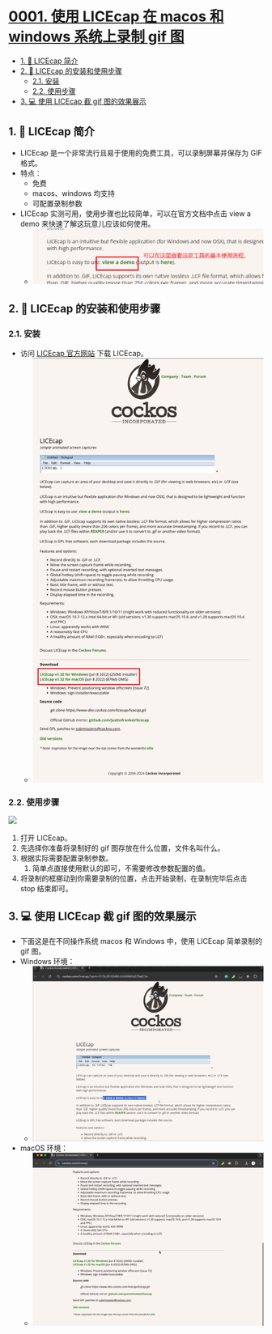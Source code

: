 # [0001. 使用 LICEcap 在 macos 和 windows 系统上录制 gif 图](https://github.com/Tdahuyou/TNotes.notes/tree/main/notes/0001.%20%E4%BD%BF%E7%94%A8%20LICEcap%20%E5%9C%A8%20macos%20%E5%92%8C%20windows%20%E7%B3%BB%E7%BB%9F%E4%B8%8A%E5%BD%95%E5%88%B6%20gif%20%E5%9B%BE)

<!-- region:toc -->
- [1. 📒 LICEcap 简介](#1--licecap-简介)
- [2. 📒 LICEcap 的安装和使用步骤](#2--licecap-的安装和使用步骤)
  - [2.1. 安装](#21-安装)
  - [2.2. 使用步骤](#22-使用步骤)
- [3. 💻 使用 LICEcap 截 gif 图的效果展示](#3--使用-licecap-截-gif-图的效果展示)
<!-- endregion:toc -->


## 1. 📒 LICEcap 简介

- LICEcap 是一个非常流行且易于使用的免费工具，可以录制屏幕并保存为 GIF 格式。
- 特点：
  - 免费
  - macos、windows 均支持
  - 可配置录制参数
- LICEcap 实测可用，使用步骤也比较简单，可以在官方文档中点击 view a demo 来快速了解这玩意儿应该如何使用。
  - ![](assets/2024-10-14-10-29-36.png)

## 2. 📒 LICEcap 的安装和使用步骤

### 2.1. 安装

- 访问 [LICEcap 官方网站](https://www.cockos.com/licecap/) 下载 LICEcap。
  - ![](assets/2024-11-30-12-00-23.png)

### 2.2. 使用步骤

![](assets/2024-11-30-12-07-42.png)

1. 打开 LICEcap。
2. 先选择你准备将录制好的 gif 图存放在什么位置，文件名叫什么。
3. 根据实际需要配置录制参数。
   1. 简单点直接使用默认的即可，不需要修改参数配置的值。
4. 将录制的框挪动到你需要录制的位置，点击开始录制，在录制完毕后点击 stop 结束即可。

## 3. 💻 使用 LICEcap 截 gif 图的效果展示

- 下面这是在不同操作系统 macos 和 Windows 中，使用 LICEcap 简单录制的 gif 图。
- Windows 环境：
  - ![](assets/windows-test.gif)
- macOS 环境：
  - ![](assets/macos-test.gif)
